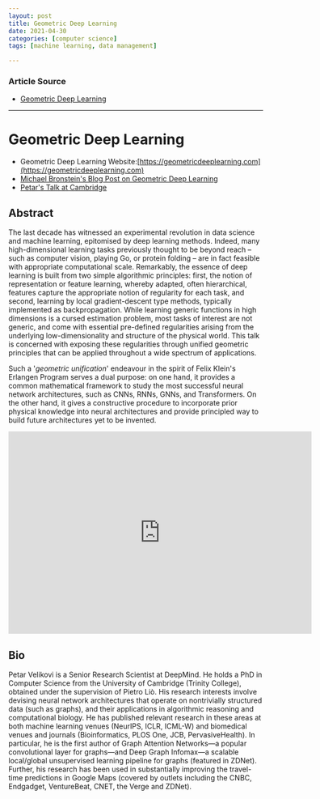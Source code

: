 ```yaml
---
layout: post
title: Geometric Deep Learning
date: 2021-04-30
categories: [computer science]
tags: [machine learning, data management]

---
```


### Article Source

* [Geometric Deep Learning](https://www.youtube.com/watch?v=9cxhvQK9ALQ)

---

# Geometric Deep Learning

* Geometric Deep Learning Website:[https://geometricdeeplearning.com​](https://geometricdeeplearning.com)
* [Michael Bronstein's Blog Post on Geometric Deep Learning](https://geometricdeeplearning.com)
* [Petar's Talk at Cambridge](https://www.youtube.com/watch?v=uF53xsT7mjc&t=0s)


## Abstract

The last decade has witnessed an experimental revolution in data science and machine learning, epitomised by deep learning methods. Indeed, many high-dimensional learning tasks previously thought to be beyond reach –such as computer vision, playing Go, or protein folding – are in fact feasible with appropriate computational scale. Remarkably, the essence of deep learning is built from two simple algorithmic principles: first, the notion of representation or feature learning, whereby adapted, often hierarchical, features capture the appropriate notion of regularity for each task, and second, learning by local gradient-descent type methods, typically implemented as backpropagation.
While learning generic functions in high dimensions is a cursed estimation problem, most tasks of interest are not generic, and come with essential pre-defined regularities arising from the underlying low-dimensionality and structure of the physical world. This talk is concerned with exposing these regularities through unified geometric principles that can be applied throughout a wide spectrum of applications.

Such a '*geometric unification*' endeavour in the spirit of Felix Klein's Erlangen Program serves a dual purpose: on one hand, it provides a common mathematical framework to study the most successful neural network architectures, such as CNNs, RNNs, GNNs, and Transformers. On the other hand, it gives a constructive procedure to incorporate prior physical knowledge into neural architectures and provide principled way to build future architectures yet to be invented.

<iframe width="600" height="400" src="https://www.youtube.com/embed/9cxhvQK9ALQ" title="YouTube video player" frameborder="0" allow="accelerometer; autoplay; clipboard-write; encrypted-media; gyroscope; picture-in-picture" allowfullscreen></iframe>

## Bio
Petar Velikovi is a Senior Research Scientist at DeepMind. He holds a PhD in Computer Science from the University of Cambridge (Trinity College), obtained under the supervision of Pietro Liò. His research interests involve devising neural network architectures that operate on nontrivially structured data (such as graphs), and their applications in algorithmic reasoning and computational biology. He has published relevant research in these areas at both machine learning venues (NeurIPS, ICLR, ICML-W) and biomedical venues and journals (Bioinformatics, PLOS One, JCB, PervasiveHealth). In particular, he is the first author of Graph Attention Networks—a popular convolutional layer for graphs—and Deep Graph Infomax—a scalable local/global unsupervised learning pipeline for graphs (featured in ZDNet). Further, his research has been used in substantially improving the travel-time predictions in Google Maps (covered by outlets including the CNBC, Endgadget, VentureBeat, CNET, the Verge and ZDNet).
